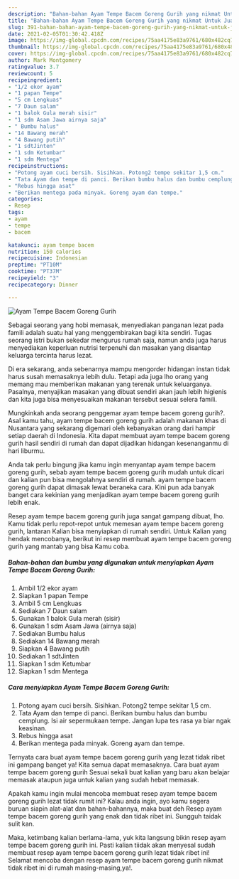 ```yaml
---
description: "Bahan-bahan Ayam Tempe Bacem Goreng Gurih yang nikmat Untuk Jualan"
title: "Bahan-bahan Ayam Tempe Bacem Goreng Gurih yang nikmat Untuk Jualan"
slug: 391-bahan-bahan-ayam-tempe-bacem-goreng-gurih-yang-nikmat-untuk-jualan
date: 2021-02-05T01:30:42.418Z
image: https://img-global.cpcdn.com/recipes/75aa4175e83a9761/680x482cq70/ayam-tempe-bacem-goreng-gurih-foto-resep-utama.jpg
thumbnail: https://img-global.cpcdn.com/recipes/75aa4175e83a9761/680x482cq70/ayam-tempe-bacem-goreng-gurih-foto-resep-utama.jpg
cover: https://img-global.cpcdn.com/recipes/75aa4175e83a9761/680x482cq70/ayam-tempe-bacem-goreng-gurih-foto-resep-utama.jpg
author: Mark Montgomery
ratingvalue: 3.7
reviewcount: 5
recipeingredient:
- "1/2 ekor ayam"
- "1 papan Tempe"
- "5 cm Lengkuas"
- "7 Daun salam"
- "1 balok Gula merah sisir"
- "1 sdm Asam Jawa airnya saja"
- " Bumbu halus"
- "14 Bawang merah"
- "4 Bawang putih"
- "1 sdtJinten"
- "1 sdm Ketumbar"
- "1 sdm Mentega"
recipeinstructions:
- "Potong ayam cuci bersih. Sisihkan. Potong2 tempe sekitar 1,5 cm."
- "Tata Ayam dan tempe di panci. Berikan bumbu halus dan bumbu cemplung. Isi air sepermukaan tempe. Jangan lupa tes rasa ya biar ngak keasinan."
- "Rebus hingga asat"
- "Berikan mentega pada minyak. Goreng ayam dan tempe."
categories:
- Resep
tags:
- ayam
- tempe
- bacem

katakunci: ayam tempe bacem 
nutrition: 150 calories
recipecuisine: Indonesian
preptime: "PT10M"
cooktime: "PT37M"
recipeyield: "3"
recipecategory: Dinner

---
```



![Ayam Tempe Bacem Goreng Gurih](https://img-global.cpcdn.com/recipes/75aa4175e83a9761/680x482cq70/ayam-tempe-bacem-goreng-gurih-foto-resep-utama.jpg)

Sebagai seorang yang hobi memasak, menyediakan panganan lezat pada famili adalah suatu hal yang menggembirakan bagi kita sendiri. Tugas seorang istri bukan sekedar mengurus rumah saja, namun anda juga harus menyediakan keperluan nutrisi terpenuhi dan masakan yang disantap keluarga tercinta harus lezat.

Di era  sekarang, anda sebenarnya mampu mengorder hidangan instan tidak harus susah memasaknya lebih dulu. Tetapi ada juga lho orang yang memang mau memberikan makanan yang terenak untuk keluarganya. Pasalnya, menyajikan masakan yang dibuat sendiri akan jauh lebih higienis dan kita juga bisa menyesuaikan makanan tersebut sesuai selera famili. 



Mungkinkah anda seorang penggemar ayam tempe bacem goreng gurih?. Asal kamu tahu, ayam tempe bacem goreng gurih adalah makanan khas di Nusantara yang sekarang digemari oleh kebanyakan orang dari hampir setiap daerah di Indonesia. Kita dapat membuat ayam tempe bacem goreng gurih hasil sendiri di rumah dan dapat dijadikan hidangan kesenanganmu di hari liburmu.

Anda tak perlu bingung jika kamu ingin menyantap ayam tempe bacem goreng gurih, sebab ayam tempe bacem goreng gurih mudah untuk dicari dan kalian pun bisa mengolahnya sendiri di rumah. ayam tempe bacem goreng gurih dapat dimasak lewat beraneka cara. Kini pun ada banyak banget cara kekinian yang menjadikan ayam tempe bacem goreng gurih lebih enak.

Resep ayam tempe bacem goreng gurih juga sangat gampang dibuat, lho. Kamu tidak perlu repot-repot untuk memesan ayam tempe bacem goreng gurih, lantaran Kalian bisa menyiapkan di rumah sendiri. Untuk Kalian yang hendak mencobanya, berikut ini resep membuat ayam tempe bacem goreng gurih yang mantab yang bisa Kamu coba.

<!--inarticleads1-->

##### Bahan-bahan dan bumbu yang digunakan untuk menyiapkan Ayam Tempe Bacem Goreng Gurih:

1. Ambil 1/2 ekor ayam
1. Siapkan 1 papan Tempe
1. Ambil 5 cm Lengkuas
1. Sediakan 7 Daun salam
1. Gunakan 1 balok Gula merah (sisir)
1. Gunakan 1 sdm Asam Jawa (airnya saja)
1. Sediakan  Bumbu halus
1. Sediakan 14 Bawang merah
1. Siapkan 4 Bawang putih
1. Sediakan 1 sdtJinten
1. Siapkan 1 sdm Ketumbar
1. Siapkan 1 sdm Mentega




<!--inarticleads2-->

##### Cara menyiapkan Ayam Tempe Bacem Goreng Gurih:

1. Potong ayam cuci bersih. Sisihkan. Potong2 tempe sekitar 1,5 cm.
1. Tata Ayam dan tempe di panci. Berikan bumbu halus dan bumbu cemplung. Isi air sepermukaan tempe. Jangan lupa tes rasa ya biar ngak keasinan.
1. Rebus hingga asat
1. Berikan mentega pada minyak. Goreng ayam dan tempe.




Ternyata cara buat ayam tempe bacem goreng gurih yang lezat tidak ribet ini gampang banget ya! Kita semua dapat memasaknya. Cara buat ayam tempe bacem goreng gurih Sesuai sekali buat kalian yang baru akan belajar memasak ataupun juga untuk kalian yang sudah hebat memasak.

Apakah kamu ingin mulai mencoba membuat resep ayam tempe bacem goreng gurih lezat tidak rumit ini? Kalau anda ingin, ayo kamu segera buruan siapin alat-alat dan bahan-bahannya, maka buat deh Resep ayam tempe bacem goreng gurih yang enak dan tidak ribet ini. Sungguh taidak sulit kan. 

Maka, ketimbang kalian berlama-lama, yuk kita langsung bikin resep ayam tempe bacem goreng gurih ini. Pasti kalian tiidak akan menyesal sudah membuat resep ayam tempe bacem goreng gurih lezat tidak ribet ini! Selamat mencoba dengan resep ayam tempe bacem goreng gurih nikmat tidak ribet ini di rumah masing-masing,ya!.

